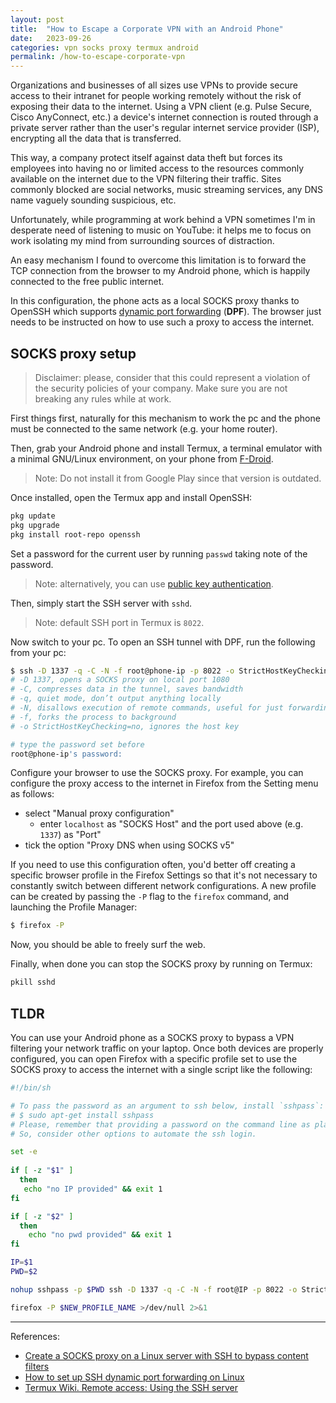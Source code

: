 ```yaml
---
layout: post
title:  "How to Escape a Corporate VPN with an Android Phone"
date:   2023-09-26
categories: vpn socks proxy termux android
permalink: /how-to-escape-corporate-vpn
---
```


Organizations and businesses of all sizes use VPNs to provide secure access to their intranet for people working remotely without the risk of exposing their data to the internet. Using a VPN client (e.g. Pulse Secure, Cisco AnyConnect, etc.) a device's internet connection is routed through a private server rather than the user's regular internet service provider (ISP), encrypting all the data that is transferred.  

This way, a company protect itself against data theft but forces its employees into having no or limited access to the resources commonly available on the internet due to the VPN filtering their traffic. Sites commonly blocked are social networks, music streaming services, any DNS name vaguely sounding suspicious, etc.

Unfortunately, while programming at work behind a VPN sometimes I'm in desperate need of listening to music on YouTube: it helps me to focus on work isolating my mind from surrounding sources of distraction.

An easy mechanism I found to overcome this limitation is to forward the TCP connection from the browser to my Android phone, which is happily connected to the free public internet.

In this configuration, the phone acts as a local SOCKS proxy thanks to OpenSSH which supports [dynamic port forwarding](https://en.wikipedia.org/wiki/Port_forwarding#Dynamic_port_forwarding) (**DPF**). The browser just needs to be instructed on how to use such a proxy to access the internet.

## SOCKS proxy setup

> Disclaimer: please, consider that this could represent a violation of the security policies of your company. Make sure you are not breaking any rules while at work.

First things first, naturally for this mechanism to work the pc and the phone must be connected to the same network (e.g. your home router). 

Then, grab your Android phone and install Termux, a terminal emulator with a minimal GNU/Linux environment, on your phone from [F-Droid](https://wiki.termux.com/wiki/Installing_from_F-Droid).

> Note: Do not install it from Google Play since that version is outdated.

Once installed, open the Termux app and install OpenSSH:
```bash
pkg update
pkg upgrade
pkg install root-repo openssh
```

Set a password for the current user by running `passwd` taking note of the password. 

> Note: alternatively, you can use [public key authentication](https://wiki.termux.com/wiki/Remote_Access#Setting_up_public_key_authentication).

Then, simply start the SSH server with `sshd`.

> Note: default SSH port in Termux is `8022`. 

Now switch to your pc.
To open an SSH tunnel with DPF, run the following from your pc:
```bash
$ ssh -D 1337 -q -C -N -f root@phone-ip -p 8022 -o StrictHostKeyChecking=no
# -D 1337, opens a SOCKS proxy on local port 1080
# -C, compresses data in the tunnel, saves bandwidth
# -q, quiet mode, don’t output anything locally
# -N, disallows execution of remote commands, useful for just forwarding ports
# -f, forks the process to background
# -o StrictHostKeyChecking=no, ignores the host key

# type the password set before
root@phone-ip's password: 
```

Configure your browser to use the SOCKS proxy. For example, you can configure the proxy access to the internet in Firefox from the Setting menu as follows:

- select "Manual proxy configuration"
    - enter `localhost` as "SOCKS Host" and the port used above (e.g. `1337`) as "Port"
- tick the option "Proxy DNS when using SOCKS v5"

If you need to use this configuration often, you'd better off creating a specific browser profile in the Firefox Settings so that it's not necessary to constantly switch between different network configurations. A new profile can be created by passing the `-P` flag to the `firefox` command, and launching the Profile Manager:

```bash
$ firefox -P
```

Now, you should be able to freely surf the web.

Finally, when done you can stop the SOCKS proxy by running on Termux:
```bash
pkill sshd
```

## TLDR

You can use your Android phone as a SOCKS proxy to bypass a VPN filtering your network traffic on your laptop. Once both devices are properly configured, you can open Firefox with a specific profile set to use the SOCKS proxy to access the internet with a single script like the following:
```bash
#!/bin/sh

# To pass the password as an argument to ssh below, install `sshpass`:
# $ sudo apt-get install sshpass
# Please, remember that providing a password on the command line as plain text implies the risk of the password being captured in the user's shell history.
# So, consider other options to automate the ssh login.

set -e
 
if [ -z "$1" ]
  then
   echo "no IP provided" && exit 1
fi

if [ -z "$2" ]
  then
    echo "no pwd provided" && exit 1
fi

IP=$1
PWD=$2

nohup sshpass -p $PWD ssh -D 1337 -q -C -N -f root@IP -p 8022 -o StrictHostKeyChecking=no

firefox -P $NEW_PROFILE_NAME >/dev/null 2>&1
```

---

References:
- [Create a SOCKS proxy on a Linux server with SSH to bypass content filters](https://ma.ttias.be/socks-proxy-linux-ssh-bypass-content-filters/)
- [How to set up SSH dynamic port forwarding on Linux](https://www.redhat.com/sysadmin/ssh-dynamic-port-forwarding)
- [Termux Wiki. Remote access: Using the SSH server](https://wiki.termux.com/wiki/Remote_Access#Using_the_SSH_server)
